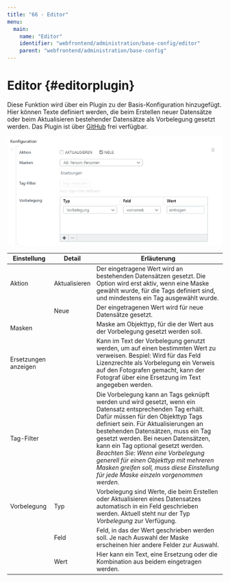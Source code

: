 ```yaml
---
title: "66 - Editor"
menu:
  main:
    name: "Editor"
    identifier: "webfrontend/administration/base-config/editor"
    parent: "webfrontend/administration/base-config"
---
```

# Editor {#editorplugin}

Diese Funktion wird über ein Plugin zu der Basis-Konfiguration hinzugefügt. Hier können Texte definiert werden, die beim Erstellen neuer Datensätze oder beim Aktualisieren bestehender Datensätze als Vorbelegung gesetzt werden. Das Plugin ist über [GitHub](https://github.com/programmfabrik/easydb-editor-tagfilter-defaults) frei verfügbar.

![](editorplugin_de.jpg)

| Einstellung | Detail | Erläuterung |
| --- | --- | --- |
| Aktion | Aktualisieren | Der eingetragene Wert wird an bestehenden Datensätzen gesetzt. Die Option wird erst aktiv, wenn eine Maske gewählt wurde, für die Tags definiert sind, und mindestens ein Tag ausgewählt wurde. |
|  | Neue | Der eingetragenen Wert wird für neue Datensätze gesetzt. |
| Masken |  | Maske am Objekttyp, für die der Wert aus der Vorbelegung gesetzt werden soll. |
| Ersetzungen anzeigen |  | Kann im Text der Vorbelegung genutzt werden, um auf einen bestimmten Wert zu verweisen. Bespiel: Wird für das Feld Lizenzrechte als Vorbelegung ein Verweis auf den Fotografen gemacht, kann der Fotograf über eine Ersetzung im Text angegeben werden. |
| Tag-Filter |  | Die Vorbelegung kann an Tags geknüpft werden und wird gesetzt, wenn ein Datensatz entsprechenden Tag erhält. Dafür müssen für den Objekttyp Tags definiert sein. Für Aktualisierungen an bestehenden Datensätzen, muss ein Tag gesetzt werden. Bei neuen Datensätzen, kann ein Tag optional gesetzt werden. _Beachten Sie: Wenn eine Vorbelegung generell für einen Objekttyp mit mehreren Masken greifen soll, muss diese Einstellung für jede Maske einzeln vorgenommen werden._ |
| Vorbelegung | Typ | Vorbelegung sind Werte, die beim Erstellen oder Aktualisieren eines Datensatzes automatisch in ein Feld geschrieben werden. Aktuell steht nur der Typ _Vorbelegung_ zur Verfügung. |
|  | Feld | Feld, in das der Wert geschrieben werden soll. Je nach Auswahl der Maske erscheinen hier andere Felder zur Auswahl. |
|  | Wert | Hier kann ein Text, eine Ersetzung oder die Kombination aus beidem eingetragen werden. |



